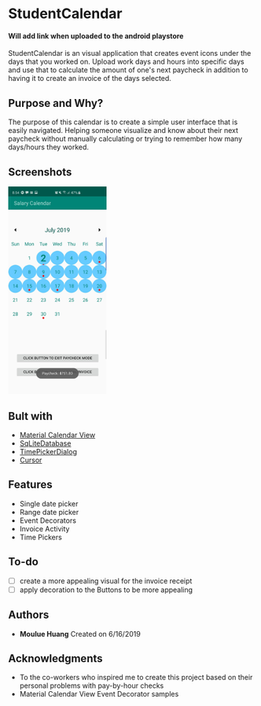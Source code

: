 # StudentCalendar

#### Will add link when uploaded to the android playstore

StudentCalendar is an visual application that creates event icons under the days that you worked on.
Upload work days and hours into specific days and use that to calculate the amount of one's next paycheck
in addition to having it to create an invoice of the days selected.

## Purpose and Why?

The purpose of this calendar is to create a simple user interface that is easily navigated. 
Helping someone visualize and know about their next paycheck without manually calculating 
or trying to remember how many days/hours they worked.

## Screenshots
<img src="images/cal1.jpg" width = "200" >



## Bult with

* [Material Calendar View](https://github.com/Applandeo/Material-Calendar-View])
* [SqLiteDatabase](https://developer.android.com/reference/android/database/sqlite/SQLiteDatabase)
* [TimePickerDialog](https://developer.android.com/reference/android/app/TimePickerDialog)
* [Cursor](https://developer.android.com/reference/android/database/Cursor)

## Features
* Single date picker
* Range date picker
* Event Decorators
* Invoice Activity
* Time Pickers

## To-do
- [ ] create a more appealing visual for the invoice receipt
- [ ] apply decoration to the Buttons to be more appealing

## Authors
* **Moulue Huang** Created on 6/16/2019

## Acknowledgments
* To the co-workers who inspired me to create this project based on their personal problems with pay-by-hour checks
* Material Calendar View Event Decorator samples
